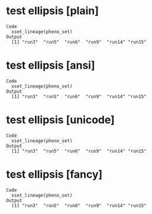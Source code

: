 # test ellipsis [plain]

    Code
      xset_lineage(pheno_set)
    Output
      [1] "run3"  "run5"  "run6"  "run9"  "run14" "run15"

# test ellipsis [ansi]

    Code
      xset_lineage(pheno_set)
    Output
      [1] "run3"  "run5"  "run6"  "run9"  "run14" "run15"

# test ellipsis [unicode]

    Code
      xset_lineage(pheno_set)
    Output
      [1] "run3"  "run5"  "run6"  "run9"  "run14" "run15"

# test ellipsis [fancy]

    Code
      xset_lineage(pheno_set)
    Output
      [1] "run3"  "run5"  "run6"  "run9"  "run14" "run15"

